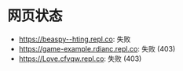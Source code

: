 # 网页状态
- https://beaspy--hting.repl.co: 失败
- https://game-example.rdianc.repl.co: 失败 (403)
- https://Love.cfvqw.repl.co: 失败 (403)
